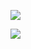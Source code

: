 ![](https://avatars.githubusercontent.com/u/13182306?v=4)

![](https://visitor-badge.glitch.me/badge?page_id=xcgs123.xcgs123)